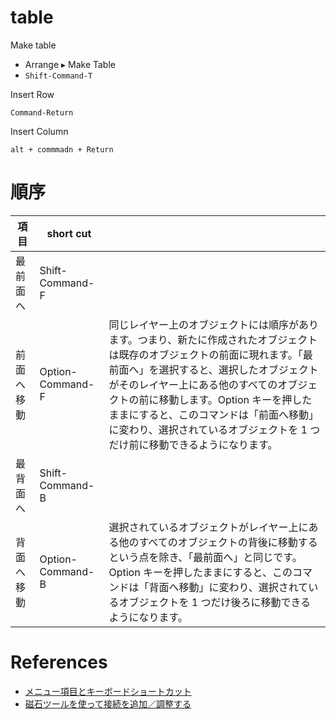 


# table

Make table

+ Arrange ▸ Make Table 
+ `Shift-Command-T`

Insert Row 

`Command-Return`

Insert Column

`alt + commmadn + Return`

# 順序

| 項目      | short cut        |                                                                                                                                                                                                                                   |
|-----------|------------------|-----------------------------------------------------------------------------------------------------------------------------------------------------------------------------------------------------------------------------------|
| 最前面へ   | Shift-Command-F  |                                                                                                                                                                                                                                   |
| 前面へ移動 | Option-Command-F | 同じレイヤー上のオブジェクトには順序があります。つまり、新たに作成されたオブジェクトは既存のオブジェクトの前面に現れます。「最前面へ」を選択すると、選択したオブジェクトがそのレイヤー上にある他のすべてのオブジェクトの前に移動します。Option キーを押したままにすると、このコマンドは「前面へ移動」に変わり、選択されているオブジェクトを 1 つだけ前に移動できるようになります。 |
| 最背面へ   | Shift-Command-B  |                                                                                                                                                                                                                                   |
| 背面へ移動 | Option-Command-B | 選択されているオブジェクトがレイヤー上にある他のすべてのオブジェクトの背後に移動するという点を除き、「最前面へ」と同じです。Option キーを押したままにすると、このコマンドは「背面へ移動」に変わり、選択されているオブジェクトを 1 つだけ後ろに移動できるようになります。                                                                |


# References

+ [メニュー項目とキーボードショートカット](https://support.omnigroup.com/doc-assets/OmniGraffle-Mac/OmniGraffle-Mac-v6.3.0.0/ja/EPUB/xhtml/08_shortcuts.xhtml)
+ [磁石ツールを使って接続を追加／調整する](https://support.omnigroup.com/doc-assets/OmniGraffle-Mac/OmniGraffle-Mac-v6.3.0.0/ja/EPUB/xhtml/04_toolbar.xhtml#themagnettool)
